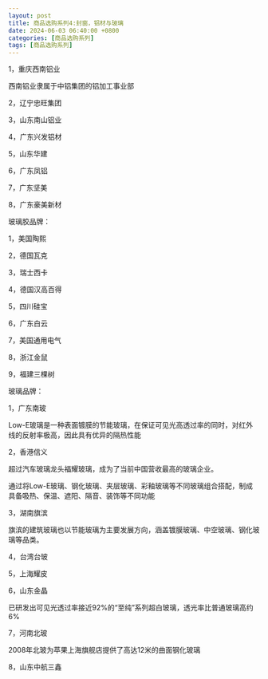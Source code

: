 ```yaml
---
layout: post
title: 商品选购系列4:封窗，铝材与玻璃
date: 2024-06-03 06:40:00 +0800
categories: [商品选购系列]
tags: [商品选购系列]
---
```


1，重庆西南铝业

西南铝业隶属于中铝集团的铝加工事业部

2，辽宁忠旺集团

3，山东南山铝业

4，广东兴发铝材

5，山东华建

6，广东凤铝

7，广东坚美

8，广东豪美新材

玻璃胶品牌：

1，美国陶熙

2，德国瓦克

3，瑞士西卡

4，德国汉高百得

5，四川硅宝

6，广东白云

7，美国通用电气

8，浙江金鼠

9，福建三棵树

玻璃品牌：

1，广东南玻

Low-E玻璃是一种表面镀膜的节能玻璃，在保证可见光高透过率的同时，对红外线的反射率极高，因此具有优异的隔热性能

2，香港信义

超过汽车玻璃龙头福耀玻璃，成为了当前中国营收最高的玻璃企业。

通过将Low-E玻璃、钢化玻璃、夹层玻璃、彩釉玻璃等不同玻璃组合搭配，制成具备吸热、保温、遮阳、隔音、装饰等不同功能

3，湖南旗滨

旗滨的建筑玻璃也以节能玻璃为主要发展方向，涵盖镀膜玻璃、中空玻璃、钢化玻璃等品类。

4，台湾台玻

5，上海耀皮

6，山东金晶

已研发出可见光透过率接近92%的“至纯”系列超白玻璃，透光率比普通玻璃高约6%

7，河南北玻

2008年北玻为苹果上海旗舰店提供了高达12米的曲面钢化玻璃

8，山东中航三鑫